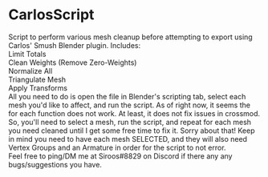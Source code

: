 # CarlosScript
Script to perform various mesh cleanup before attempting to export using Carlos' Smush Blender plugin. Includes:  
Limit Totals  
Clean Weights (Remove Zero-Weights)  
Normalize All  
Triangulate Mesh  
Apply Transforms  
All you need to do is open the file in Blender's scripting tab, select each mesh you'd like to affect, and run the script.
As of right now, it seems the for each function does not work. At least, it does not fix issues in crossmod. So, you'll need to select a mesh, run the script, and repeat for each mesh you need cleaned until I get some free time to fix it. Sorry about that! 
Keep in mind you need to have each mesh SELECTED, and they will also need Vertex Groups and an Armature in order for the script to not error.  
Feel free to ping/DM me at Siroos#8829 on Discord if there any any bugs/suggestions you have. 
